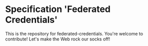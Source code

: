 
# Specification 'Federated Credentials'

This is the repository for federated-credentials. You're welcome to contribute! Let's make the Web rock our socks
off!
 
